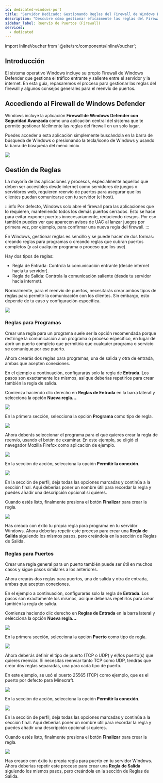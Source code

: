 ```yaml
---
id: dedicated-windows-port
title: "Servidor Dedicado: Gestionando Reglas del Firewall de Windows Defender"
description: "Descubre cómo gestionar eficazmente las reglas del Firewall de Windows Defender y optimizar el reenvío de puertos para una comunicación segura del servidor → Aprende más ahora"
sidebar_label: Reenvío de Puertos (Firewall)
services:
  - dedicated
---
```


import InlineVoucher from '@site/src/components/InlineVoucher';

## Introducción

El sistema operativo Windows incluye su propio Firewall de Windows Defender que gestiona el tráfico entrante y saliente entre el servidor y la internet. En esta guía, repasaremos el proceso para gestionar las reglas del firewall y algunos consejos generales para el reenvío de puertos.

<InlineVoucher />

## Accediendo al Firewall de Windows Defender

Windows incluye la aplicación **Firewall de Windows Defender con Seguridad Avanzada** como una aplicación central del sistema que te permite gestionar fácilmente las reglas del firewall en un solo lugar.

Puedes acceder a esta aplicación simplemente buscándola en la barra de búsqueda de Windows o presionando la tecla/icono de Windows y usando la barra de búsqueda del menú inicio.

![](https://screensaver01.zap-hosting.com/index.php/s/MEdQwo2do8zA84m/preview)

## Gestión de Reglas

La mayoría de las aplicaciones y procesos, especialmente aquellos que deben ser accesibles desde internet como servidores de juegos o servidores web, requieren reenvío de puertos para asegurar que los clientes puedan comunicarse con tu servidor (el host).

:::info
Por defecto, Windows solo abre el firewall para las aplicaciones que lo requieren, manteniendo todos los demás puertos cerrados. Esto se hace para evitar exponer puertos innecesariamente, reduciendo riesgos. Por eso también puedes ver que aparecen avisos de UAC al lanzar juegos por primera vez, por ejemplo, para confirmar una nueva regla del firewall.
:::

En Windows, gestionar reglas es sencillo y se puede hacer de dos formas: creando reglas para programas o creando reglas que cubran puertos completos (y así cualquier programa o proceso que los use).

Hay dos tipos de reglas:
- Regla de Entrada: Controla la comunicación entrante (desde internet hacia tu servidor).
- Regla de Salida: Controla la comunicación saliente (desde tu servidor hacia internet).

Normalmente, para el reenvío de puertos, necesitarás crear ambos tipos de reglas para permitir la comunicación con los clientes. Sin embargo, esto depende de tu caso y configuración específica.

![](https://screensaver01.zap-hosting.com/index.php/s/a8HCX6ZyWfemQtN/preview)

### Reglas para Programas

Crear una regla para un programa suele ser la opción recomendada porque restringe la comunicación a un programa o proceso específico, en lugar de abrir un puerto completo que permitiría que cualquier programa o servicio se comunique por ese puerto.

Ahora crearás dos reglas para programas, una de salida y otra de entrada, ambas que acepten conexiones.

En el ejemplo a continuación, configurarás solo la regla de **Entrada**. Los pasos son exactamente los mismos, así que deberías repetirlos para crear también la regla de salida.

Comienza haciendo clic derecho en **Reglas de Entrada** en la barra lateral y selecciona la opción **Nueva regla...**.

![](https://screensaver01.zap-hosting.com/index.php/s/mnZXWgEWyxSciE4/preview)

En la primera sección, selecciona la opción **Programa** como tipo de regla.

![](https://screensaver01.zap-hosting.com/index.php/s/NPm9ae8BsD78An9/preview)

Ahora deberás seleccionar el programa para el que quieres crear la regla de reenvío, usando el botón de examinar. En este ejemplo, se eligió el navegador Mozilla Firefox como aplicación de ejemplo.

![](https://screensaver01.zap-hosting.com/index.php/s/XsS2iTa4JjXF8j5/preview)

En la sección de acción, selecciona la opción **Permitir la conexión**.

![](https://screensaver01.zap-hosting.com/index.php/s/pnFz9EoxPqPT8xS/preview)

En la sección de perfil, deja todas las opciones marcadas y continúa a la sección final. Aquí deberías poner un nombre útil para recordar la regla y puedes añadir una descripción opcional si quieres.

Cuando estés listo, finalmente presiona el botón **Finalizar** para crear la regla.

![](https://screensaver01.zap-hosting.com/index.php/s/dpWEYFYGtWQYkw3/preview)

Has creado con éxito tu propia regla para programa en tu servidor Windows. Ahora deberías repetir este proceso para crear una **Regla de Salida** siguiendo los mismos pasos, pero creándola en la sección de Reglas de Salida.

### Reglas para Puertos

Crear una regla general para un puerto también puede ser útil en muchos casos y sigue pasos similares a los anteriores.

Ahora crearás dos reglas para puertos, una de salida y otra de entrada, ambas que acepten conexiones.

En el ejemplo a continuación, configurarás solo la regla de **Entrada**. Los pasos son exactamente los mismos, así que deberías repetirlos para crear también la regla de salida.

Comienza haciendo clic derecho en **Reglas de Entrada** en la barra lateral y selecciona la opción **Nueva regla...**.

![](https://screensaver01.zap-hosting.com/index.php/s/mnZXWgEWyxSciE4/preview)

En la primera sección, selecciona la opción **Puerto** como tipo de regla.

![](https://screensaver01.zap-hosting.com/index.php/s/eobA3wzbwQSqjpK/preview)

Ahora deberás definir el tipo de puerto (TCP o UDP) y el/los puerto(s) que quieres reenviar. Si necesitas reenviar tanto TCP como UDP, tendrás que crear dos reglas separadas, una para cada tipo de puerto.

En este ejemplo, se usó el puerto 25565 (TCP) como ejemplo, que es el puerto por defecto para Minecraft.

![](https://screensaver01.zap-hosting.com/index.php/s/yMco5L6ERWiLEHk/preview)

En la sección de acción, selecciona la opción **Permitir la conexión**.

![](https://screensaver01.zap-hosting.com/index.php/s/pnFz9EoxPqPT8xS/preview)

En la sección de perfil, deja todas las opciones marcadas y continúa a la sección final. Aquí deberías poner un nombre útil para recordar la regla y puedes añadir una descripción opcional si quieres.

Cuando estés listo, finalmente presiona el botón **Finalizar** para crear la regla.

![](https://screensaver01.zap-hosting.com/index.php/s/Ro5k6JgTF73exoH/preview)

Has creado con éxito tu propia regla para puerto en tu servidor Windows. Ahora deberías repetir este proceso para crear una **Regla de Salida** siguiendo los mismos pasos, pero creándola en la sección de Reglas de Salida.

<InlineVoucher />